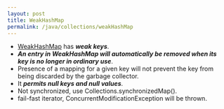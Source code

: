 ```yaml
---
layout: post
title: WeakHashMap
permalink: /java/collections/weakHashMap
---
```


* [WeakHashMap](https://docs.oracle.com/javase/7/docs/api/java/util/WeakHashMap.html) has ***weak keys***.
* ***An entry in WeakHashMap will automatically be removed when its key is no longer in ordinary use***.
* Presence of a mapping for a given key will not prevent the key from being discarded by the garbage collector.
* It ***permits null keys and null values***.
* Not synchronized, use Collections.synchronizedMap().
* fail-fast iterator, ConcurrentModificationException will be thrown.
